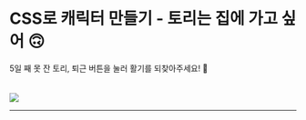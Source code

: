 # CSS로 캐릭터 만들기 - 토리는 집에 가고 싶어 🙃

5일 째 못 잔 토리, 퇴근 버튼을 눌러 활기를 되찾아주세요! 🥹
<br><br><br>
[![](https://user-images.githubusercontent.com/102042383/193048625-1984b4ba-0a62-4fd4-9351-c3f0d8816aeb.gif)](https://yuzomi.github.io/CSS-Character/)

<hr>
